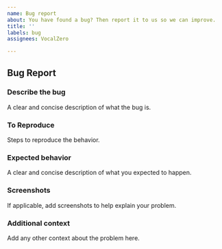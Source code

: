 ```yaml
---
name: Bug report
about: You have found a bug? Then report it to us so we can improve.
title: ''
labels: bug
assignees: VocalZero

---
```


## Bug Report

### Describe the bug
A clear and concise description of what the bug is.

### To Reproduce
Steps to reproduce the behavior.

### Expected behavior
A clear and concise description of what you expected to happen.

### Screenshots
If applicable, add screenshots to help explain your problem.

### Additional context
Add any other context about the problem here.
